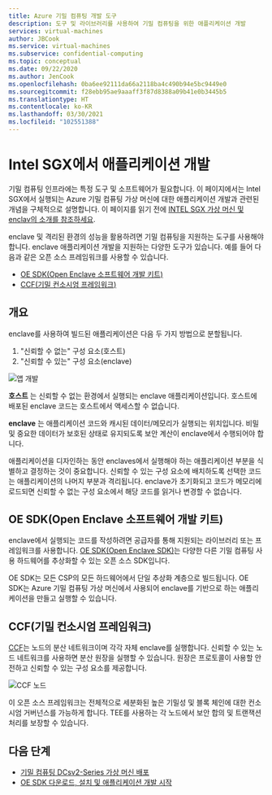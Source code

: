 ```yaml
---
title: Azure 기밀 컴퓨팅 개발 도구
description: 도구 및 라이브러리를 사용하여 기밀 컴퓨팅을 위한 애플리케이션 개발
services: virtual-machines
author: JBCook
ms.service: virtual-machines
ms.subservice: confidential-computing
ms.topic: conceptual
ms.date: 09/22/2020
ms.author: JenCook
ms.openlocfilehash: 0ba6ee92111da66a2118ba4c490b94e5bc9449e0
ms.sourcegitcommit: f28ebb95ae9aaaff3f87d8388a09b41e0b3445b5
ms.translationtype: HT
ms.contentlocale: ko-KR
ms.lasthandoff: 03/30/2021
ms.locfileid: "102551388"
---
```

# <a name="application-development-on-intel-sgx"></a>Intel SGX에서 애플리케이션 개발 


기밀 컴퓨팅 인프라에는 특정 도구 및 소프트웨어가 필요합니다. 이 페이지에서는 Intel SGX에서 실행되는 Azure 기밀 컴퓨팅 가상 머신에 대한 애플리케이션 개발과 관련된 개념을 구체적으로 설명합니다. 이 페이지를 읽기 전에 [INTEL SGX 가상 머신 및 enclav의 소개를 참조하세요](confidential-computing-enclaves.md). 

enclave 및 격리된 환경의 성능을 활용하려면 기밀 컴퓨팅을 지원하는 도구를 사용해야 합니다. enclave 애플리케이션 개발을 지원하는 다양한 도구가 있습니다. 예를 들어 다음과 같은 오픈 소스 프레임워크를 사용할 수 있습니다. 

- [OE SDK(Open Enclave 소프트웨어 개발 키트)](#oe-sdk)
- [CCF(기밀 컨소시엄 프레임워크)](#ccf)

## <a name="overview"></a>개요

enclave를 사용하여 빌드된 애플리케이션은 다음 두 가지 방법으로 분할됩니다.

1. "신뢰할 수 없는" 구성 요소(호스트)
1. "신뢰할 수 있는" 구성 요소(enclave)


![앱 개발](media/application-development/oe-sdk.png)


**호스트** 는 신뢰할 수 없는 환경에서 실행되는 enclave 애플리케이션입니다. 호스트에 배포된 enclave 코드는 호스트에서 액세스할 수 없습니다. 

**enclave** 는 애플리케이션 코드와 캐시된 데이터/메모리가 실행되는 위치입니다. 비밀 및 중요한 데이터가 보호된 상태로 유지되도록 보안 계산이 enclave에서 수행되어야 합니다. 


애플리케이션을 디자인하는 동안 enclaves에서 실행해야 하는 애플리케이션 부분을 식별하고 결정하는 것이 중요합니다. 신뢰할 수 있는 구성 요소에 배치하도록 선택한 코드는 애플리케이션의 나머지 부분과 격리됩니다. enclave가 초기화되고 코드가 메모리에 로드되면 신뢰할 수 없는 구성 요소에서 해당 코드를 읽거나 변경할 수 없습니다. 

## <a name="open-enclave-software-development-kit-oe-sdk"></a>OE SDK(Open Enclave 소프트웨어 개발 키트) <a id="oe-sdk"></a>

enclave에서 실행되는 코드를 작성하려면 공급자를 통해 지원되는 라이브러리 또는 프레임워크를 사용합니다. [OE SDK(Open Enclave SDK)](https://github.com/openenclave/openenclave)는 다양한 다른 기밀 컴퓨팅 사용 하드웨어를 추상화할 수 있는 오픈 소스 SDK입니다. 

OE SDK는 모든 CSP의 모든 하드웨어에서 단일 추상화 계층으로 빌드됩니다. OE SDK는 Azure 기밀 컴퓨팅 가상 머신에서 사용되어 enclave를 기반으로 하는 애플리케이션을 만들고 실행할 수 있습니다.

## <a name="confidential-consortium-framework-ccf"></a>CCF(기밀 컨소시엄 프레임워크) <a id="ccf"></a>

[CCF](https://github.com/Microsoft/CCF)는 노드의 분산 네트워크이며 각각 자체 enclave를 실행합니다. 신뢰할 수 있는 노드 네트워크를 사용하면 분산 원장을 실행할 수 있습니다. 원장은 프로토콜이 사용할 안전하고 신뢰할 수 있는 구성 요소를 제공합니다. 

![CCF 노드](media/application-development/ccf.png)

이 오픈 소스 프레임워크는 전체적으로 세분화된 높은 기밀성 및 블록 체인에 대한 컨소시엄 거버넌스를 가능하게 합니다. TEE를 사용하는 각 노드에서 보안 합의 및 트랜잭션 처리를 보장할 수 있습니다.


## <a name="next-steps"></a>다음 단계 
- [기밀 컴퓨팅 DCsv2-Series 가상 머신 배포](quick-create-portal.md)
- [OE SDK 다운로드, 설치 및 애플리케이션 개발 시작](https://github.com/openenclave/openenclave)